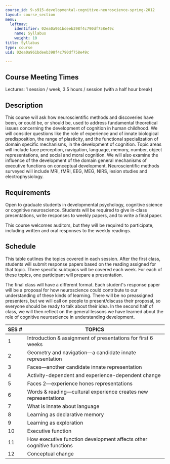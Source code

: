 ```yaml
---
course_id: 9-s915-developmental-cognitive-neuroscience-spring-2012
layout: course_section
menu:
  leftnav:
    identifier: 02ea0a961bdeeb398f4c790df758e49c
    name: Syllabus
    weight: 10
title: Syllabus
type: course
uid: 02ea0a961bdeeb398f4c790df758e49c

---
```


Course Meeting Times
--------------------

Lectures: 1 session / week, 3.5 hours / session (with a half hour break)

Description
-----------

This course will ask how neuroscientific methods and discoveries have been, or could be, or should be, used to address fundamental theoretical issues concerning the development of cognition in human childhood. We will consider questions like the role of experience and of innate biological predisposition, the range of plasticity, and the functional specialization of domain specific mechanisms, in the development of cognition. Topic areas will include face perception, navigation, language, memory, number, object representations, and social and moral cognition. We will also examine the influence of the development of the domain general mechanisms of executive functions on conceptual development. Neuroscientific methods surveyed will include MRI, fMRI, EEG, MEG, NIRS, lesion studies and electrophysiology.

Requirements
------------

Open to graduate students in developmental psychology, cognitive science or cognitive neuroscience. Students will be required to give in-class presentations, write responses to weekly papers, and to write a final paper.

This course welcomes auditors, but they will be required to participate, including written and oral responses to the weekly readings.

Schedule
--------

This table outlines the topics covered in each session. After the first class, students will submit response papers based on the reading assigned for that topic. Three specific subtopics will be covered each week. For each of these topics, one participant will prepare a presentation.

The final class will have a different format. Each student's response paper will be a proposal for how neuroscience could contribute to our understanding of these kinds of learning. There will be no preassigned presenters, but we will call on people to present/discuss their proposal, so everyone should be ready to talk about their idea. In the second half of class, we will then reflect on the general lessons we have learned about the role of cognitive neuroscience in understanding development.

| SES # | TOPICS |
| --- | --- |
| 1 | Introduction & assignment of presentations for first 6 weeks |
| 2 | Geometry and navigation—a candidate innate representation |
| 3 | Faces—another candidate innate representation |
| 4 | Activity-dependent and experience-dependent change |
| 5 | Faces 2—experience hones representations |
| 6 | Words & reading—cultural experience creates new representations |
| 7 | What is innate about language |
| 8 | Learning as declarative memory |
| 9 | Learning as exploration |
| 10 | Executive function |
| 11 | How executive function development affects other cognitive functions |
| 12 | Conceptual change